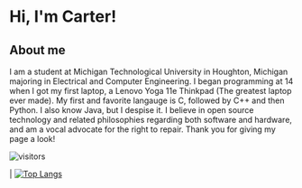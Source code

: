 # Hi, I'm Carter!

## About me

  I am a student at Michigan Technological University in Houghton, Michigan majoring in Electrical and Computer Engineering. I began programming at 14 when I got my first laptop, a Lenovo Yoga 11e Thinkpad (The greatest laptop ever made). My first and favorite langauge is C, followed by C++ and then Python. I also know Java, but I despise it. I believe in open source technology and related philosophies regarding both software and hardware, and am a vocal advocate for the right to repair. Thank you for giving my page a look!

![visitors](https://visitor-badge.glitch.me/badge?page_id=${CarterDugan}.${CarterDugan})


<img title="" src="https://github-readme-stats.vercel.app/api?username=CarterDugan&show_icons=true&hide_border=true&&count_private=true&include_all_commits=true" alt="" height="">|
[![Top Langs](https://github-readme-stats.vercel.app/api/top-langs/?username=carterdugan)](https://github.com/carterdugan/github-readme-stats)














